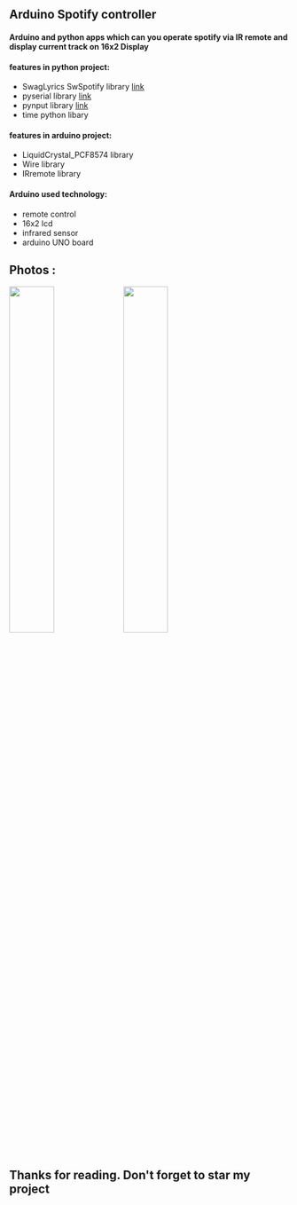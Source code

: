 ## Arduino Spotify controller

#### Arduino and python apps which can you operate spotify via IR remote and display current track on 16x2 Display

#### features in python project: 
- SwagLyrics SwSpotify library [link](https://github.com/SwagLyrics/SwSpotify)
- pyserial library [link](https://pypi.org/project/pyserial)
- pynput library [link](https://pypi.org/project/pynput)
- time python libary

#### features in arduino project: 
- LiquidCrystal_PCF8574 library
- Wire library 
- IRremote library 

#### Arduino used technology:
- remote control
- 16x2 lcd
- infrared sensor
- arduino UNO board

## Photos :

<img src="img/one.jpg" width="40%">
<img src="img/two.jpg" width="40%">


## Thanks for reading. Don't forget to star my project 
